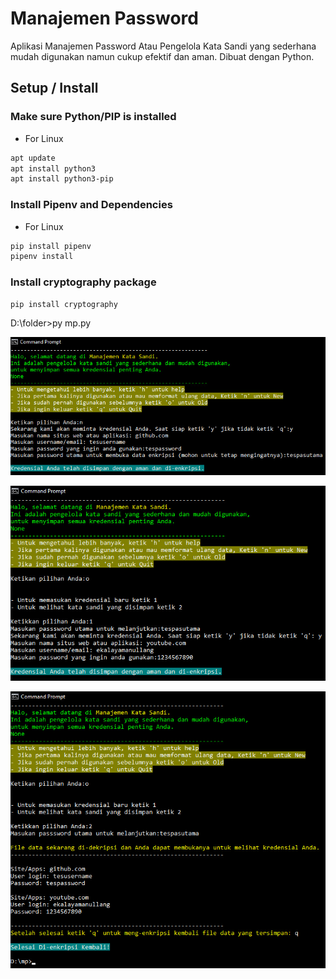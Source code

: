 # Manajemen Password
Aplikasi Manajemen Password Atau Pengelola Kata Sandi yang sederhana mudah digunakan namun cukup efektif dan aman. 
Dibuat dengan Python.

## Setup / Install

### Make sure Python/PIP is installed
- For Linux
```bash
apt update
apt install python3
apt install python3-pip
```

### Install Pipenv and Dependencies
- For Linux
```bash
pip install pipenv
pipenv install
```
### Install cryptography package

```bash
pip install cryptography
```

D:\folder>py mp.py

![photo](screenshoot/sc1.jpg)

![photo](screenshoot/sc2.jpg)

![photo](screenshoot/sc3.jpg)
